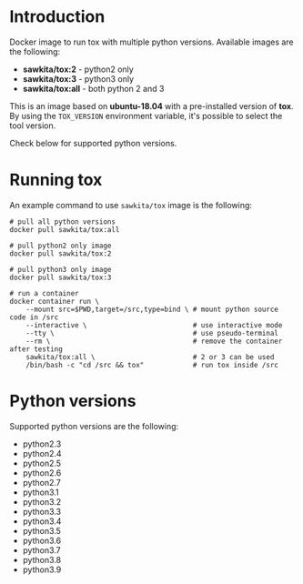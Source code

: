 # Introduction

Docker image to run tox with multiple python versions. Available images
are the following:

* **sawkita/tox:2** - python2 only
* **sawkita/tox:3** - python3 only
* **sawkita/tox:all** - both python 2 and 3

This is an image based on **ubuntu-18.04** with a pre-installed version of **tox**.
By using the ``TOX_VERSION`` environment variable, it's possible to select the tool version.

Check below for supported python versions.

# Running tox

An example command to use ``sawkita/tox`` image is the following:

    # pull all python versions
    docker pull sawkita/tox:all
    
    # pull python2 only image
    docker pull sawkita/tox:2
    
    # pull python3 only image
    docker pull sawkita/tox:3
    
    # run a container
    docker container run \
        --mount src=$PWD,target=/src,type=bind \ # mount python source code in /src
        --interactive \                          # use interactive mode
        --tty \                                  # use pseudo-terminal
        --rm \                                   # remove the container after testing
        sawkita/tox:all \                        # 2 or 3 can be used
        /bin/bash -c "cd /src && tox"            # run tox inside /src

# Python versions

Supported python versions are the following:

* python2.3
* python2.4
* python2.5
* python2.6
* python2.7
* python3.1
* python3.2
* python3.3
* python3.4
* python3.5
* python3.6
* python3.7
* python3.8
* python3.9
